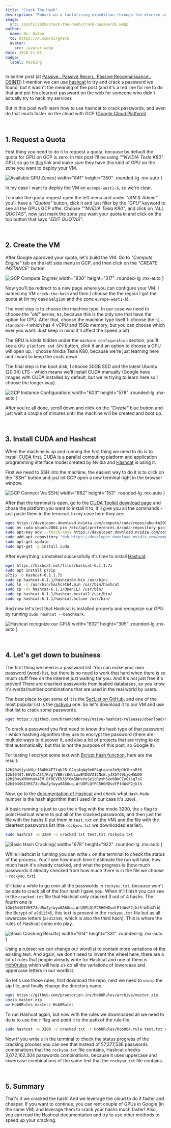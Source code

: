 ```yaml
---
title: "Crack The Hash"
description: "Embark on a tantalizing expedition through the diverse and enchanting flavors of Asia "
image:
  src: /posts/2020/crack-the-hash/crack-passwords.webp
author:
  name: Nir Galon
  to: https://x.com/nirgn975
  avatar:
    src: /avatar.webp
date: 2020-11-01
badge:
  label: hacking
---
```


In earlier post (at [Passive.. Passive Recon.. Passive Reconnaissance.. OSINT!](/blog/2020/open-source-intelligence/#6-pivoting)) I mention we can use [hashcat](https://hashcat.net) to try and crack a password we found, but it wasn't the meaning of the post (and it's a red line for me to do that and put his cleartext password on the web for someone who didn't actually try to hack my service).

But in this post we'll learn how to use hashcat to crack passwords, and even do that much faster on the cloud with GCP ([Google Cloud Platform](https://cloud.google.com/)).

&nbsp;

## 1. Request a Quota

First thing you need to do it to request a quota, because by default the quota for GPU on GCP is zero. In this post I'll be using _""NVIDIA Tesla K80"_ GPU, so go to [this](https://cloud.google.com/compute/docs/gpus/#introduction) link and make sure they have this kind of GPU on the zone you want to deploy your VM.

![Available GPU Zones](/posts/2020/crack-the-hash/available-gpu-zones.webp){ width="841" height="350" .rounded-lg .mx-auto }

In my case I want to deploy the VM on `europe-west1-b`, so we're clear.

To make the quota request open the left menu and under _"IAM & Admin"_ you'll have a _"Quotas"_ button, click it and just filter by the _"GPU"_ keyword to see all the GPUs GCP offer. Choose _""NVIDIA Tesla K80"_, and click on _"ALL QUOTAS"_, now just mark the zone you want your quota in and click on the top button that says _"EDIT QUOTAS"_.

&nbsp;

## 2. Create the VM

After Google approved your quota, let's build the VM. Go to _"Compute Engine"_ tab on the left side menu in GCP, and then click on the _"CREATE INSTANCE"_ button.

![GCP Compute Engine](/posts/2020/crack-the-hash/gcp-compute-engine.webp){ width="830" height="317" .rounded-lg .mx-auto }

Now you'll be redirect to a new page where you can configure your VM. I named my VM `crack-the-hash` and then I choose the the region I got the quota at (in my case `Belgium` and the zone `europe-west1-b`).

The next step is to choose the machine type. In our case we need to choose the _"old"_ series, `N1`, because this is the only one that have the option for GPU. After that, choose the machine type itself (I choose the `n1-standard-4` which has 4 vCPU and 15Gb memory, but you can choose which ever you want. Just keep in mind it'll affect the speed a bit).

The GPU is kinda hidden under the `machine configuration` section, you'll see a `CPU platform and GPU` button, click it and an option to choose a GPU will open up. I choose Nvidia Tesla K80, because we're just learning here and I want to keep the costs down

The final step is the boot disk, I choose 30GB SSD and the latest Ubuntu (20.04) LTS - which means we'll install CUDA manually (Google have images with CUDA installed by default, but we're trying to learn here so I choose the longer way).

![GCP Instance Configuration](/posts/2020/crack-the-hash/gcp-instance-configuration.webp){ width="603" height="578" .rounded-lg .mx-auto }

After you're all done, scroll down and click on the _"Create"_ blue button and just wait a couple of minutes until the machine will be created and boot up.

&nbsp;

## 3. Install CUDA and Hashcat

When the machine is up and running the first thing we need to do is to install [CUDA](https://developer.nvidia.com/about-cuda) first. CUDA is a parallel computing platform and application programming interface model created by Nvidia and [Hashcat](https://hashcat.net/hashcat) is using it.

First we need to SSH into the machine, the easiest way to do it is to click on the _"SSH"_ button and just let GCP open a new terminal right in the browser window.

![GCP Connect Via SSH](/posts/2020/crack-the-hash/gcp-connect-via-ssh.webp){ width="682" height="153" .rounded-lg .mx-auto }

After that the terminal is open, go to the [CUDA Toolkit download page](https://developer.nvidia.com/cuda-downloads?target_os=Linux&target_arch=x86_64&target_distro=Ubuntu&target_version=2004&target_type=debnetwork) and chose the platform you want to install it to, it'll give you all the commands - just paste them in the terminal. In my case here they are:

```bash [terminal]
wget https://developer.download.nvidia.com/compute/cuda/repos/ubuntu2004/x86_64/cuda-ubuntu2004.pin
sudo mv cuda-ubuntu2004.pin /etc/apt/preferences.d/cuda-repository-pin-600
sudo apt-key adv --fetch-keys https://developer.download.nvidia.com/compute/cuda/repos/ubuntu2004/x86_64/7fa2af80.pub
sudo add-apt-repository "deb https://developer.download.nvidia.com/compute/cuda/repos/ubuntu2004/x86_64/ /"
sudo apt-get update
sudo apt-get -y install cuda
```

After everything is installed successfully it's time to install [Hashcat](https://hashcat.net).

```bash [terminal]
wget https://hashcat.net/files/hashcat-6.1.1.7z
sudo apt install p7zip
p7zip -d hashcat-6.1.1.7z
sudo cp hashcat-6.1.1/hashcat64.bin /usr/bin/
sudo ln -s /usr/bin/hashcat64.bin /usr/bin/hashcat
sudo cp -Rv hashcat-6.1.1/OpenCL/ /usr/bin/
sudo cp hashcat-6.1.1/hashcat.hcstat2 /usr/bin/
sudo cp hashcat-6.1.1/hashcat.hctune /usr/bin/
```

And now let's test that Hashcat is installed properly and recognize our GPU by running `sudo hashcat --benchmark`.

![Hashcat recognize our GPU](/posts/2020/crack-the-hash/hashcat-benchmark.webp){ width="632" height="305" .rounded-lg .mx-auto }

&nbsp;

## 4. Let's get down to business

The first thing we need is a password list. You can make your own password (word) list, but there is no need to work that hard when there is so much stuff free on the internet just waiting for you. And it's not just free it's proven! There are cleartext passwords from leaked databases, so you know it's words/number combinations that are used in the real world by users.

The best place to get some of it is the [SecList on GitHub](https://github.com/danielmiessler/SecLists/tree/master/Passwords), and one of the most popular list is the [rockyou](https://en.wikipedia.org/wiki/RockYou) one. So let's download it to our VM and use that list to crack some passwords.

```bash [terminal]
wget https://github.com/brannondorsey/naive-hashcat/releases/download/data/rockyou.txt
```

To crack a password you first need to know the hash type of that password - which hashing algorithm they use to encrypt the password (there are multiple ways to discover it, and also a lot of projects that are trying to do that automatically, but this is not the purpose of this post, so Google it).

For testing I encrypt some text with [Bcrypt hash function](https://en.wikipedia.org/wiki/Bcrypt), here are the result:

```txt
$2b$04$jysbNjr164hK4E7tqk2B.OJoj4qAg9xHF4gLqain2m9pGb1bcsRf6
$2b$04$T.E6VXlAlt/K/gfVBBrs8eULxwBTDGVZ1CNsE.yJX5Yt9LjqH5bDO
$2b$04$XMOmhaV4EM.8fDCVEk3GYOmSbHvVoSx1cDyxhSeebBmCZyGisq7sG
$2b$04$GIVH57JcU5wZyfwyu0A6Uuq.WrUDFLQfPC5HGHDsdfPfdWvP2jklS
```

Now, go to the [documentation of Hashcat](https://hashcat.net/wiki/doku.php?id=example_hashes) and check what `Hash-Mode` number is the hash algorithm that I used (in our case it's `3200`).

A basic running is just to use the `m` flag with the mode 3200, the `o` flag to point Hashcat where to put all of the cracked passwords, and then just the file with the hashs (I put them in `test.txt` on the VM) and the file with the cleartext passwords list (the `rockyou.txt` we downloaded earlier).

```bash [terminal]
sudo hashcat -m 3200 -o cracked.txt test.txt rockyou.txt
```

![Basic Hash Cracking](/posts/2020/crack-the-hash/basic-hash-cracking.webp){ width="678" height="922" .rounded-lg .mx-auto }

While Hashcat is running you can write `s` on the terminal to check the status of the process. You'll see how much time it estimate the run will take, how much hash it's already cracked, and what the progress is (how much passwords it already checked from how much there is in the file we choose - `rockyou.txt`).

It'll take a while to go over all the passwords in `rockyou.txt`, because won't be able to crack all of the four hash I gave you. When it'll finish you can see in the `cracked.txt` file that Hashcat only cracked 3 out of 4 hashs. The fourth one is `$2b$04$GIVH57JcU5wZyfwyu0A6Uuq.WrUDFLQfPC5HGHDsdfPfdWvP2jklS` which is the Bcrypt of `aSd12345`, this text is present in the `rockyou.txt` file but as all lowercase letters (`asd12345`, which is also the third hash). This is where the rules of Hashcat come into play.

![Basic Cracking Results](/posts/2020/crack-the-hash/basic-cracking-results.webp){ width="614" height="331" .rounded-lg .mx-auto }

Using a ruleset we can change our wordlist to contain more variations of the existing text. And again, we don't need to invent the wheel here, there are a lot of rules that people already write for Hashcat and one of them is [Hob0rules](https://github.com/praetorian-inc/Hob0Rules) which will help us do all the variations of lowercase and uppercase letters in our wordlist.

So let's use those rules, first download the repo, next we need to `unzip` the zip file, and finally change the directory name.

```bash [terminal]
wget https://github.com/praetorian-inc/Hob0Rules/archive/master.zip
unzip master.zip
mv Hob0Rules-master/ Hob0Rules
```

To run Hashcat again, but now with the rules we downloaded all we need to do is to use the `r` flag and point it to the path of the rule file.

```bash [terminal]
sudo hashcat -m 3200 -o cracked.txt -r Hob0Rules/hob064.rule test.txt rockyou.txt
```

Now if you write `s` in the terminal to check the status progress of the cracking process you can see that instead of 57,377,536 passwords combinations that the `rockyou.txt` file contains, Hashcat checks 3,672,162,304 passwords combinations, because it uses uppercase and lowercase combinations of the same text that the `rockyou.txt` file contains.

&nbsp;

## 5. Summary

That's it we cracked the hash! And we leverage the cloud to do it faster and cheaper. If you want to continue, you can rent couple of GPUs in Google (in the same VM) and leverage them to crack your hashs much faster! Also, you can read the Hashcat documentation and try to use other methods to speed up your cracking.
